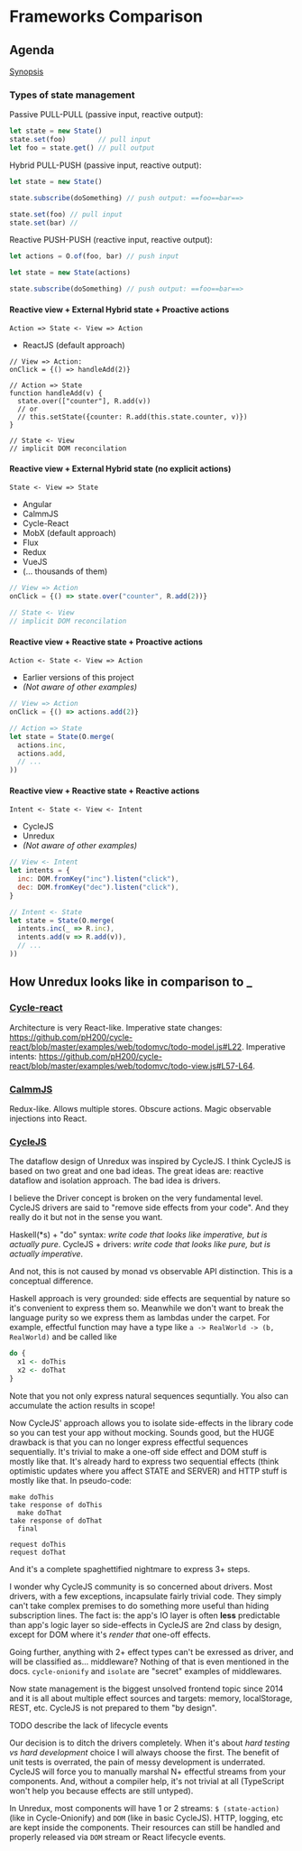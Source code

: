 # Frameworks Comparison

## Agenda

[Synopsis](https://github.com/ivan-kleshnin/dataflows)

### Types of state management

Passive PULL-PULL (passive input, reactive output):

```js
let state = new State()
state.set(foo)        // pull input
let foo = state.get() // pull output
```

Hybrid PULL-PUSH (passive input, reactive output):

```js
let state = new State()

state.subscribe(doSomething) // push output: ==foo==bar==>

state.set(foo) // pull input
state.set(bar) //
```

Reactive PUSH-PUSH (reactive input, reactive output):

```js
let actions = O.of(foo, bar) // push input

let state = new State(actions)

state.subscribe(doSomething) // push output: ==foo==bar==>
```

#### Reactive view + External Hybrid state + Proactive actions

`Action => State <- View => Action`

* ReactJS (default approach)

```
// View => Action:
onClick = {() => handleAdd(2)}

// Action => State
function handleAdd(v) {
  state.over(["counter"], R.add(v))
  // or
  // this.setState({counter: R.add(this.state.counter, v)})
}

// State <- View
// implicit DOM reconcilation
```

#### Reactive view + External Hybrid state (no explicit actions)

`State <- View => State`

* Angular
* CalmmJS
* Cycle-React
* MobX (default approach)
* Flux
* Redux
* VueJS
* (... thousands of them)

```js
// View => Action
onClick = {() => state.over("counter", R.add(2))}

// State <- View
// implicit DOM reconcilation
```

#### Reactive view + Reactive state + Proactive actions

`Action <- State <- View => Action`

* Earlier versions of this project
* *(Not aware of other examples)*

```js
// View => Action
onClick = {() => actions.add(2)}

// Action => State
let state = State(O.merge(
  actions.inc,
  actions.add,
  // ...
))
```

#### Reactive view + Reactive state + Reactive actions

`Intent <- State <- View <- Intent`

* CycleJS
* Unredux
* *(Not aware of other examples)*

```js
// View <- Intent
let intents = {
  inc: DOM.fromKey("inc").listen("click"),
  dec: DOM.fromKey("dec").listen("click"),
}

// Intent <- State
let state = State(O.merge(
  intents.inc(_ => R.inc),
  intents.add(v => R.add(v)),
  // ...
))
```

## How Unredux looks like in comparison to _

### [Cycle-react](https://github.com/pH200/cycle-react)

Architecture is very React-like. Imperative state changes: https://github.com/pH200/cycle-react/blob/master/examples/web/todomvc/todo-model.js#L22.
Imperative intents: https://github.com/pH200/cycle-react/blob/master/examples/web/todomvc/todo-view.js#L57-L64.

### [CalmmJS](https://github.com/calmm-js)

Redux-like. Allows multiple stores. Obscure actions. Magic observable injections into React.

### [CycleJS](https://github.com/cyclejs/cyclejs/)

The dataflow design of Unredux was inspired by CycleJS. I think CycleJS is based on two great and
one bad ideas. The great ideas are: reactive dataflow and isolation approach. The bad idea is drivers.

I believe the Driver concept is broken on the very fundamental level. CycleJS drivers are said to
"remove side effects from your code". And they really do it but not in the sense you want.

Haskell(\*s) + "do" syntax: *write code that looks like imperative, but is actually pure*.
CycleJS + drivers: *write code that looks like pure, but is actually imperative*.

And not, this is not caused by monad vs observable API distinction. This is a conceptual difference.

Haskell approach is very grounded: side effects are sequential by nature so it's convenient to express
them so. Meanwhile we don't want to break the language purity so we express them as lambdas under
the carpet. For example, effectful function may have a type like `a -> RealWorld -> (b, RealWorld)` and
be called like

```hs
do {
  x1 <- doThis
  x2 <- doThat
}
```

Note that you not only express natural sequences sequntially. You also can accumulate the action
results in scope!

Now CycleJS' approach allows you to isolate side-effects in the library code so you can test your app
without mocking. Sounds good, but the HUGE drawback is that you can no longer express effectful
sequences sequentially. It's trivial to make a one-off side effect and DOM stuff is mostly like that.
It's already hard to express two sequential effects (think optimistic updates where you affect STATE and SERVER)
and HTTP stuff is mostly like that. In pseudo-code:

```
make doThis
take response of doThis
  make doThat
take response of doThat
  final

request doThis
request doThat
```

And it's a complete spaghettified nightmare to express 3+ steps.

I wonder why CycleJS community is so concerned about drivers. Most drivers, with a few exceptions,
incapsulate fairly trivial code. They simply can't take complex premises to do something more useful
than hiding subscription lines. The fact is: the app's IO layer is often **less** predictable
than app's logic layer so side-effects in CycleJS are 2nd class by design, except for DOM where it's
*render that* one-off effects.

Going further, anything with 2+ effect types can't be exressed as driver, and will be classified as...
middleware? Nothing of that is even mentioned in the docs. `cycle-onionify` and `isolate` are
"secret" examples of middlewares.

Now state management is the biggest unsolved frontend topic since 2014 and it is all about multiple
effect sources and targets: memory, localStorage, REST, etc. CycleJS is not prepared to them "by design".

TODO describe the lack of lifecycle events

Our decision is to ditch the drivers completely. When it's about *hard testing vs hard development* choice
I will always choose the first. The benefit of unit tests is overrated, the pain of messy development
is underrated. CycleJS will force you to manually marshal N+ effectful streams from your components.
And, without a compiler help, it's not trivial at all (TypeScript won't help you because effects are still
untyped).

In Unredux, most components will have 1 or 2 streams: `$ (state-action)` (like in Cycle-Onionify)
and `DOM` (like in basic CycleJS). HTTP, logging, etc are kept inside the components. Their
resources can still be handled and properly released via `DOM` stream or React lifecycle events.
